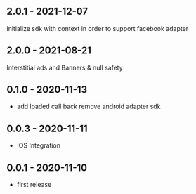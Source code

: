 ## 2.0.1 - 2021-12-07
initialize sdk with context in order to support facebook adapter
## 2.0.0 - 2021-08-21
Interstitial ads and Banners & null safety 
## 0.1.0 - 2020-11-13

* add loaded call back remove android adapter sdk

## 0.0.3 - 2020-11-11

* IOS Integration

## 0.0.1 - 2020-11-10

* first release

